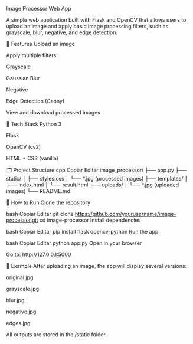 Image Processor Web App

A simple web application built with Flask and OpenCV that allows users to upload an image and apply basic image processing filters, such as grayscale, blur, negative, and edge detection.

📸 Features
Upload an image

Apply multiple filters:

Grayscale

Gaussian Blur

Negative

Edge Detection (Canny)

View and download processed images

🧰 Tech Stack
Python 3

Flask

OpenCV (cv2)

HTML + CSS (vanilla)

🗂️ Project Structure
cpp
Copiar
Editar
image_processor/
├── app.py
├── static/
│   ├── styles.css
│   └── *.jpg (processed images)
├── templates/
│   ├── index.html
│   └── result.html
├── uploads/
│   └── *.jpg (uploaded images)
└── README.md


🚀 How to Run
Clone the repository

bash
Copiar
Editar
git clone https://github.com/yourusername/image-processor.git
cd image-processor
Install dependencies

bash
Copiar
Editar
pip install flask opencv-python
Run the app

bash
Copiar
Editar
python app.py
Open in your browser

Go to: http://127.0.0.1:5000

🧪 Example
After uploading an image, the app will display several versions:

original.jpg

grayscale.jpg

blur.jpg

negative.jpg

edges.jpg

All outputs are stored in the /static folder.
